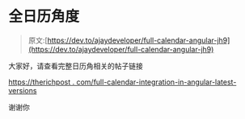 # 全日历角度

> 原文:[https://dev.to/ajaydeveloper/full-calendar-angular-jh9](https://dev.to/ajaydeveloper/full-calendar-angular-jh9)

大家好，请查看完整日历角相关的帖子链接

[https://therichpost . com/full-calendar-integration-in-angular-latest-versions](https://therichpost.com/full-calendar-integration-in-angular-latest-versions)

谢谢你